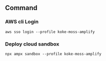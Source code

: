 ## Command

### AWS cli Login

```
aws sso login --profile koke-moss-amplify
```

### Deploy cloud sandbox

```
npx ampx sandbox --profile koke-moss-amplify
```
